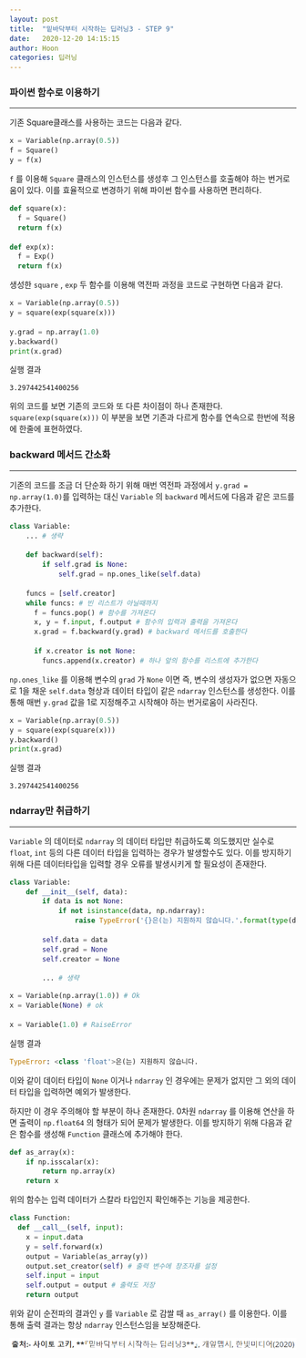 ```yaml
---
layout: post
title:  "밑바닥부터 시작하는 딥러닝3 - STEP 9"
date:   2020-12-20 14:15:15
author: Hoon
categories: 딥러닝
---
```


###  파이썬 함수로 이용하기

------

기존 Square클래스를 사용하는 코드는 다음과 같다.

~~~python
x = Variable(np.array(0.5))
f = Square()
y = f(x)
~~~

`f` 를 이용해 `Square` 클래스의 인스턴스를 생성후 그 인스턴스를 호출해야 하는 번거로움이 있다. 이를 효율적으로 변경하기 위해 파이썬 함수를 사용하면 편리하다.

~~~python
def square(x):
  f = Square()
  return f(x)

def exp(x):
  f = Exp()
  return f(x)
~~~

생성한 `square` , `exp`  두 함수를 이용해 역전파 과정을 코드로 구현하면 다음과 같다.

~~~python
x = Variable(np.array(0.5))
y = square(exp(square(x)))

y.grad = np.array(1.0)
y.backward()
print(x.grad)
~~~

실행 결과

~~~
3.297442541400256
~~~

위의 코드를 보면 기존의 코드와 또 다른 차이점이 하나 존재한다. `square(exp(square(x)))` 이 부분을 보면 기존과 다르게 함수를 연속으로 한번에 적용에 한줄에 표현하였다.



### backward 메서드 간소화

-----

기존의 코드를 조금 더 단순화 하기 위해 매번 역전파 과정에서  `y.grad = np.array(1.0)`를 입력하는 대신 `Variable` 의 `backward` 메서드에 다음과 같은 코드를 추가한다.

~~~python
class Variable:
    ... # 생략
    
    def backward(self):
        if self.grad is None:
            self.grad = np.ones_like(self.data)
      
    funcs = [self.creator]
    while funcs: # 빈 리스트가 아닐때까지
      f = funcs.pop() # 함수를 가져온다
      x, y = f.input, f.output # 함수의 입력과 출력을 가져온다
      x.grad = f.backward(y.grad) # backward 메서드를 호출한다

      if x.creator is not None:
        funcs.append(x.creator) # 하나 앞의 함수를 리스트에 추가한다
~~~

`np.ones_like` 를 이용해 변수의 `grad` 가 `None` 이면 즉, 변수의 생성자가 없으면 자동으로 1을 채운 `self.data` 형상과 데이터 타입이 같은 `ndarray` 인스턴스를 생성한다. 이를 통해 매번 `y.grad` 값을 1로 지정해주고 시작해야 하는 번거로움이 사라진다.

~~~python
x = Variable(np.array(0.5))
y = square(exp(square(x)))
y.backward()
print(x.grad)
~~~

실행 결과

~~~
3.297442541400256
~~~



### ndarray만 취급하기

-----

`Variable` 의 데이터로 `ndarray` 의 데이터 타입만 취급하도록 의도했지만 실수로  `float`, `int` 등의 다른 데이터 타입을 입력하는 경우가 발생할수도 있다. 이를 방지하기 위해 다른 데이터타입을 입력할 경우 오류를 발생시키게 할 필요성이 존재한다.

~~~python
class Variable:
    def __init__(self, data):
        if data is not None:
            if not isinstance(data, np.ndarray):
                raise TypeError('{}은(는) 지원하지 않습니다.'.format(type(data)))
         
        self.data = data
        self.grad = None
        self.creator = None
        
        ... # 생략
~~~

~~~python
x = Variable(np.array(1.0)) # Ok
x = Variable(None) # ok

x = Variable(1.0) # RaiseError
~~~

실행 결과

~~~python
TypeError: <class 'float'>은(는) 지원하지 않습니다.
~~~

이와 같이 데이터 타입이 `None` 이거나 `ndarray` 인 경우에는 문제가 없지만 그 외의 데이터 타입을 입력하면 예외가 발생한다.

하지만 이 경우 주의해야 할 부분이 하나 존재한다. 0차원 `ndarray` 를 이용해 연산을 하면 출력이 `np.float64` 의 형태가 되어 문제가 발생한다. 이를 방지하기 위해 다음과 같은 함수를 생성해 `Function` 클래스에 추가해야 한다.

~~~python
def as_array(x):
    if np.isscalar(x):
        return np.array(x)
    return x
~~~

위의 함수는 입력 데이터가 스칼라 타입인지 확인해주는 기능을 제공한다.

~~~python
class Function:
  def __call__(self, input):
    x = input.data
    y = self.forward(x)
    output = Variable(as_array(y))
    output.set_creator(self) # 출력 변수에 창조자를 설정
    self.input = input
    self.output = output # 출력도 저장
    return output
~~~

위와 같이 순전파의 결과인 `y` 를 `Variable` 로 감쌀 때 `as_array()` 를 이용한다. 이를 통해 출력 결과는 항상 `ndarray` 인스턴스임을 보장해준다.



![출처.PNG](https://github.com/hoon-923/hoon-923.github.io/blob/master/_images/%EC%B6%9C%EC%B2%98.PNG?raw=true)

